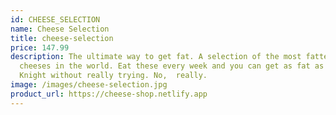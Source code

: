 ```yaml
---
id: CHEESE_SELECTION
name: Cheese Selection
title: cheese-selection
price: 147.99
description: The ultimate way to get fat. A selection of the most fattening
  cheeses in the world. Eat these every week and you can get as fat as Roger
  Knight without really trying. No,  really.
image: /images/cheese-selection.jpg
product_url: https://cheese-shop.netlify.app
---
```

